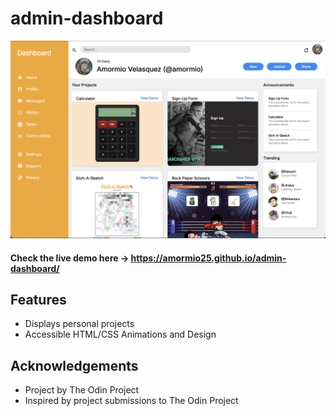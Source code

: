 # admin-dashboard
<img src="./imgs/pngs/admin-dashboard-demo.png" width="600" alt="demo pic">

#### Check the live demo here -> https://amormio25.github.io/admin-dashboard/

## Features 
- Displays personal projects
- Accessible HTML/CSS Animations and Design

## Acknowledgements
- Project by The Odin Project
- Inspired by project submissions to The Odin Project